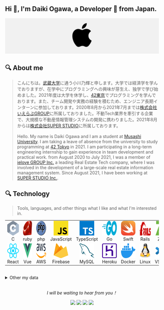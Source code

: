 ## Hi 👋, I'm Daiki Ogawa, a Developer 🚀 from Japan.

![](https://github.com/nokiPro/nokiPro/blob/main/AE12CC8B-822C-45CB-B592-8AF88E21D001_4_5005_c.jpeg)

<h2 align="left">🔍 About me</h2>

>  こんにちは。[武蔵大学](https://www.musashi.ac.jp/)に通う小川乃輝と申します。大学では経済学を学んでおりますが、在学中にプログラミングへの興味が芽生え、独学で学び始めました。2021年度は大学を休学し、[42東京](https://42tokyo.jp/)でプログラミングを学んでおります。また、チーム開発や実務の経験を積むため、エンジニア長期インターンに参加しております。2020年8月から2021年7月までは[株式会社いえらぶGROUP](https://www.ielove-group.jp/)に所属しておりました。不動Tech業界を牽引する企業で、大規模な不動産情報管理システムの開発に携わりました。2021年8月からは[株式会社SUPER STUDIO](https://www.ielove-group.jp/)に所属しております。
>  <br><br>Hello. My name is Daiki Ogawa and I am a student at [Musashi University](https://www.musashi.ac.jp/). I am taking a leave of absence from the university to study programming at [42 Tokyo](https://42tokyo.jp/) in 2021. I am participating in a long-term engineering internship to gain experience in team development and practical work. from August 2020 to July 2021, I was a member of [ielove GROUP Inc.](https://www.ielove-group.jp/) a leading Real Estate Tech company, where I was involved in the development of a large-scale real estate information management system. Since August 2021, I have been working at [SUPER STUDIO Inc.](https://www.ielove-group.jp/).


<h2 align="left">🔍 Technology</h2>

> Tools, languages, and other things what I like and what I'm interested in.
<table aline="center">
  <tr>
    <td align="center" width="96">
      <a href="#">
        <img src="./icon/c.svg" width="48" height="48" alt="C#" />
      </a>
      <br>C
    </td>
    <td align="center" width="96">
      <a href="#">
        <img src="./icon/ruby.svg" width="48" height="48" alt="Python" />
      </a>
      <br>ruby
    </td>
    <td align="center" width="96">
      <a href="#">
        <img src="./icon/php.svg" width="48" height="48" alt="TypeScript" />
      </a>
      <br>php
    </td>
    <td align="center" width="96">
      <a href="#">
        <img src="./icon/javascript.svg" width="48" height="48" alt="Golang" />
      </a>
      <br>JavaScript
    </td>
    <td align="center" width="96">
      <a href="#">
        <img src="./icon/typescript-icon.svg" width="48" height="48" alt="Jsonnet" />
      </a>
      <br>TypeScript
    </td>
    <td align="center" width="96">
      <a href="#">
        <img src="./icon/go.svg" width="48" height="48" alt="JavaScript" />
      </a>
      <br>Go
    </td>
    <td align="center" width="96">
      <a href="#">
        <img src="./icon/swift.svg" width="48" height="48" alt="React" />
      </a>
      <br>Swift
    </td>
    <td align="center" width="96">
      <a href="#">
        <img src="./icon/rails.svg" width="48" height="48" alt="Bootstrap" />
      </a>
      <br>Rails
    </td>
    <td align="center" width="96">
      <a href="#">
        <img src="./icon/zend-framework.svg" width="48" height="48" alt="Sass" />
      </a>
      <br>Zend
    </td>
  </tr>
  <tr>
    <td align="center" width="96">
      <a href="#">
        <img src="./icon/react.svg" width="48" height="48" alt="Docker" />
      </a>
      <br>React
    </td>
    <td align="center" width="96">
      <a href="#">
        <img src="./icon/vue.svg" width="48" height="48" alt="Kubernetes" />
      </a>
      <br>Vue
    </td>
    <td align="center"  width="96">
      <a href="#">
        <img src="./icon/aws.svg" width="48" height="48" alt="Debian" />
      </a>
      <br>AWS
    </td>
    <td align="center"  width="96">
      <a href="#">
        <img src="./icon/firebase.svg" width="48" height="48" alt="RHEL" />
      </a>
      <br>Firebase
    </td>
    <td align="center" width="96">
      <a href="#">
        <img src="./icon/mysql.svg" width="48" height="48" alt="Powershell" />
      </a>
      <br>MySQL
    </td>
    <td align="center"  width="96">
      <a href="#">
        <img src="./icon/heroku-icon.svg" width="48" height="48" alt="MySQL" />
      </a>
      <br>Heroku
    </td>
    <td align="center" width="96">
      <a href="#">
        <img src="./icon/docker-icon.svg" width="48" height="48" alt="Grafana" />
      </a>
      <br>Docker
    </td>
    <td align="center" width="96">
      <a href="#">
        <img src="./icon/linux-tux.svg" width="48" height="48" alt="Prometheus" />
      </a>
      <br>Linux
    </td>
    <td align="center" width="96">
      <a href="#">
        <img src="./icon/visual-studio-code.svg" width="48" height="48" alt="Thanos" />
      </a>
      <br>VScode
    </td>
  </tr>
</table>

<br>
 
<details>
  <summary> Other my data</summary>

  <br>

  [![](https://raw.githubusercontent.com/nokiPro/nokiPro/main/profile-summary-card-output/default/0-profile-details.svg)](https://github.com/vn7n24fzkq/github-profile-summary-cards)
  <img alt="Top Langs" height="147px" src="https://github-readme-stats.vercel.app/api/top-langs/?username=nokiPro&layout=compact&count_private=true&show_icons=true&show_icons=true&theme=default" />
  <img alt="github stats" height="147px" src="https://github-readme-stats.vercel.app/api?username=nokiPro&count_private=true&show_icons=true&show_icons=true&theme=default" />

</details>

<br>

<p align="center">
  <i>I will be waiting to hear from you！</i>

  <p align="center">
   <a href= "https://github.com/nokiPro/"><img width="3%" src="https://www.vectorlogo.zone/logos/github/github-tile.svg"/></a>
   <a href= "https://www.linkedin.com/"><img width="3%" src="https://www.vectorlogo.zone/logos/linkedin/linkedin-icon.svg"/></a>
   <a href= "https://twitter.com/_nokiPro"><img width="3%" src="https://www.vectorlogo.zone/logos/twitter/twitter-tile.svg"/></a>
    <a href= "https://facebook.com/daiki.ogawa.2000"><img width="3%" src="https://www.vectorlogo.zone/logos/facebook/facebook-official.svg"/></a>
  </p>
</p>
